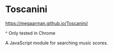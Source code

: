 # Toscanini

https://megaarman.github.io/Toscanini/

^ Only tested in Chrome

A JavaScript module for searching music scores.
